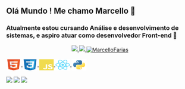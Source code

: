 ## Olá Mundo ! Me chamo Marcello 👋
### Atualmente estou cursando Análise e desenvolvimento de sistemas, e aspiro atuar como desenvolvedor Front-end 👾

<div align="center" style="display: inline_block">
  <a href="https://github.com/MarcelloFarias">
  <img height="150em" src="https://github-readme-stats.vercel.app/api?username=MarcelloFarias&show_icons=true&theme=dracula&include_all_commits=true&count_private=true"/>
  <img src="https://github-readme-stats.vercel.app/api/top-langs/?username=MarcelloFarias&layout=compact&langs_count=7&theme=dracula"/>
   <img align="center" src="https://github-readme-streak-stats.herokuapp.com/?user=MarcelloFarias&&theme=dracula" alt="MarcelloFarias" />
</div>
 
<div style="display: inline_block"><br>
  <img align="center"  height="30" width="40" src="https://raw.githubusercontent.com/devicons/devicon/master/icons/html5/html5-original.svg">
  <img align="center" height="30" width="40" src="https://raw.githubusercontent.com/devicons/devicon/master/icons/css3/css3-original.svg">
  <img align="center" height="30" width="40" src="https://raw.githubusercontent.com/devicons/devicon/master/icons/javascript/javascript-plain.svg">
  <img align="center" alt="Marcello-React" height="30" width="40" src="https://raw.githubusercontent.com/devicons/devicon/master/icons/react/react-original.svg">
  <img align="center" alt="Marcello-Python" height="30" width="40" src="https://raw.githubusercontent.com/devicons/devicon/master/icons/python/python-original.svg">
</div>

  <div><br>
    <a href="https://www.linkedin.com/in/marcello-rocha-381572231/" target="_blank"><img src="https://img.shields.io/badge/-LinkedIn-%230077B5?style=for-the-badge&logo=linkedin&logoColor=white" target="_blank"></a>
    <a href="https://instagram.com/cello.farias" target="_blank"><img src="https://img.shields.io/badge/-Instagram-%23E4405F?style=for-the-badge&logo=instagram&logoColor=white" target="_blank"></a>
    <a href="https://mail.google.com/mail/u/0/#all?compose=DmwnWsCRkGqwMNkHSqHRsPDMMtNlkBvKLsjWzDFHMXjkVmxMcvScpnPFmbVvfwdXzPNCsFqHMkRL"><img src="https://img.shields.io/badge/Gmail-D14836?style=for-the-badge&logo=gmail&logoColor=white"></a>
  </div>
